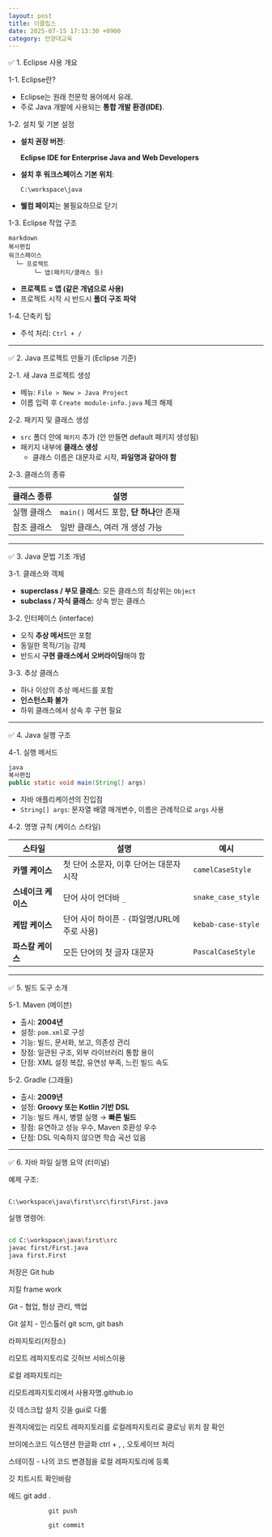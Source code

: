 ```yaml
---
layout: post
title: 이클립스
date: 2025-07-15 17:13:30 +0900
category: 안양대교육
---
```

 ✅ 1. Eclipse 사용 개요

 1-1. Eclipse란?

- Eclipse는 원래 천문학 용어에서 유래.
- 주로 Java 개발에 사용되는 **통합 개발 환경(IDE)**.

 1-2. 설치 및 기본 설정

- **설치 권장 버전**:
    
    **Eclipse IDE for Enterprise Java and Web Developers**
    
- **설치 후 워크스페이스 기본 위치**:
    
    `C:\workspace\java`
    
- **웰컴 페이지**는 불필요하므로 닫기

 1-3. Eclipse 작업 구조

```
markdown
복사편집
워크스페이스
  └─ 프로젝트
       └─ 앱(패키지/클래스 등)

```

- **프로젝트 = 앱 (같은 개념으로 사용)**
- 프로젝트 시작 시 반드시 **폴더 구조 파악**

 1-4. 단축키 팁

- 주석 처리: `Ctrl + /`

---

 ✅ 2. Java 프로젝트 만들기 (Eclipse 기준)

 2-1. 새 Java 프로젝트 생성

- 메뉴: `File > New > Java Project`
- 이름 입력 후 `Create module-info.java` 체크 해제

 2-2. 패키지 및 클래스 생성

- `src` 폴더 안에 `패키지` 추가 (안 만들면 default 패키지 생성됨)
- 패키지 내부에 **클래스 생성**
    - 클래스 이름은 대문자로 시작, **파일명과 같아야 함**

 2-3. 클래스의 종류

| 클래스 종류 | 설명 |
| --- | --- |
| 실행 클래스 | `main()` 메서드 포함, **단 하나**만 존재 |
| 참조 클래스 | 일반 클래스, 여러 개 생성 가능 |

---

 ✅ 3. Java 문법 기초 개념

 3-1. 클래스와 객체

- **superclass / 부모 클래스**: 모든 클래스의 최상위는 `Object`
- **subclass / 자식 클래스**: 상속 받는 클래스

 3-2. 인터페이스 (interface)

- 오직 **추상 메서드**만 포함
- 동일한 목적/기능 강제
- 반드시 **구현 클래스에서 오버라이딩**해야 함

 3-3. 추상 클래스

- 하나 이상의 추상 메서드를 포함
- **인스턴스화 불가**
- 하위 클래스에서 상속 후 구현 필요

---

 ✅ 4. Java 실행 구조

 4-1. 실행 메서드

```java
java
복사편집
public static void main(String[] args)

```

- 자바 애플리케이션의 진입점
- `String[] args`: 문자열 배열 매개변수, 이름은 관례적으로 `args` 사용

 4-2. 명명 규칙 (케이스 스타일)

| 스타일 | 설명 | 예시 |
| --- | --- | --- |
| **카멜 케이스** | 첫 단어 소문자, 이후 단어는 대문자 시작 | `camelCaseStyle` |
| **스네이크 케이스** | 단어 사이 언더바 `_` | `snake_case_style` |
| **케밥 케이스** | 단어 사이 하이픈 `-` (파일명/URL에 주로 사용) | `kebab-case-style` |
| **파스칼 케이스** | 모든 단어의 첫 글자 대문자 | `PascalCaseStyle` |

---

 ✅ 5. 빌드 도구 소개

 5-1. Maven (메이븐)

- 출시: **2004년**
- 설정: `pom.xml`로 구성
- 기능: 빌드, 문서화, 보고, 의존성 관리
- 장점: 일관된 구조, 외부 라이브러리 통합 용이
- 단점: XML 설정 복잡, 유연성 부족, 느린 빌드 속도

 5-2. Gradle (그래들)

- 출시: **2009년**
- 설정: **Groovy 또는 Kotlin 기반 DSL**
- 기능: 빌드 캐시, 병렬 실행 → **빠른 빌드**
- 장점: 유연하고 성능 우수, Maven 호환성 우수
- 단점: DSL 익숙하지 않으면 학습 곡선 있음

---

 ✅ 6. 자바 파일 실행 요약 (터미널)

 예제 구조:

```

C:\workspace\java\first\src\first\First.java

```

 실행 명령어:

```bash

cd C:\workspace\java\first\src
javac first/First.java
java first.First

```

저장은 Git hub

지킬 frame work

Git  - 협업, 형상 관리, 백업

Git 설치 - 인스톨러 git scm, git bash

라파지토리(저장소)

리모트 레파지토리로 깃허브 서비스이용

로컬 레파지토리는

리모트레파지토리에서 사용자명.github.io

깃 데스크탑 설치 깃을 gui로 다룸

원격지에있는 리모트 레파지토리를 로컬레파지토리로 클로닝 위치 잘 확인

브이에스코드 익스텐션 한글화 ctrl + , , 오토세이브 처리

스테이징 - 나의 코드 변경점을 로컬 레파지토리에 등록

깃 치트시트 확인바람

에드       git add  .

               git push

               git commit